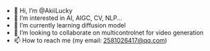 - 👋 Hi, I’m @AkiiLucky
- 👀 I’m interested in AI, AIGC, CV, NLP...
- 🌱 I’m currently learning diffusion model
- 💞️ I’m looking to collaborate on multicontrolnet for video generation
- 📫 How to reach me (my email: 2581026417@qq.com)

<!---
AkiiLucky/AkiiLucky is a ✨ special ✨ repository because its `README.md` (this file) appears on your GitHub profile.
You can click the Preview link to take a look at your changes.
--->
